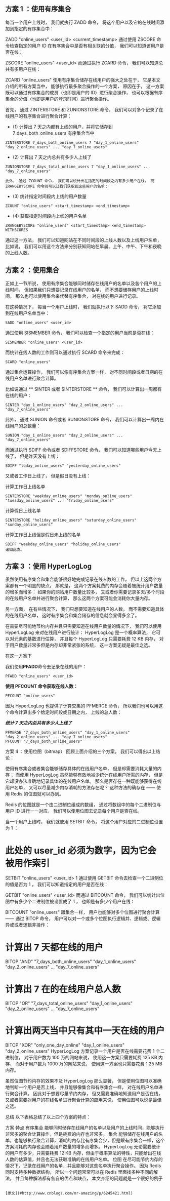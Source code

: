 ## 方案 1 ：使用有序集合

每当一个用户上线时， 我们就执行 ZADD 命令， 将这个用户以及它的在线时间添加到指定的有序集合中：

ZADD "online_users" <user_id> <current_timestamp>
通过使用 ZSCORE 命令检查指定的用户 ID 在有序集合中是否有相关联的分值， 我们可以知道该用户是否在线：

ZSCORE "online_users" <user_id>
而通过执行 ZCARD 命令， 我们可以知道总共有多用户在线：

ZCARD "online_users"
使用有序集合储存在线用户的强大之处在于， 它是本文介绍的所有方案当中， 能够执行最多聚合操作的一个方案， 原因在于， 这一方案既可以通过有序集合的成员（也即是用户的 ID）进行聚合操作， 也可以根据有序集合的分值（也即是用户的登录时间）进行聚合操作。

首先， 通过 ZINTERSTORE 和 ZUNIONSTORE 命令， 我们可以对多个记录了在线用户的有序集合进行聚合计算：

* (1) 计算出 7 天之内都有上线的用户，并将它储存到 7_days_both_online_users 有序集合当中
```
ZINTERSTORE 7_days_both_online_users 7 "day_1_online_users" "day_2_online_users" ... "day_7_online_users"
```
* (2) 计算出 7 天之内总共有多少人上线了
```
ZUNIONSTORE 7_days_total_online_users 7 "day_1_online_users" ... "day_7_online_users"
```
    此外， 通过 ZCOUNT 命令， 我们可以统计出在指定的时间段之内有多少用户在线， 而 ZRANGEBYSCORE 命令则可以让我们获取到这些用户的名单：

* (3) 统计指定时间段内上线的用户数量
```
ZCOUNT "online_users" <start_timestamp> <end_timestamp>
```
* (4) 获取指定时间段内上线的用户名单

```
ZRANGEBYSCORE "online_users" <start_timestamp> <end_timestamp> WITHSCORES
```

通过这一方法， 我们可以知道网站在不同时间段的上线人数以及上线用户名单， 比如说， 我们可以用这个方法来分别获知网站在早晨、上午、中午、下午和夜晚的上线人数。

## 方案 2 ：使用集合

正如上一节所说， 使用有序集合能够同时储存在线用户的名单以及各个用户的上线时间， 但如果我们只想要记录在线用户的名单， 而不想要储存用户的上线时间， 那么也可以使用集合来代替有序集合， 对在线的用户进行记录。

在这种情况下， 每当一个用户上线时， 我们就执行以下 SADD 命令， 将它添加到在线用户名单当中：

```
SADD "online_users" <user_id>
```

通过使用 SISMEMBER 命令， 我们可以检查一个指定的用户当前是否在线：

```
SISMEMBER "online_users" <user_id>
```

而统计在线人数的工作则可以通过执行 SCARD 命令来完成：
```
SCARD "online_users"
```

通过集合运算操作， 我们可以像有序集合方案一样， 对不同时间段或者日期的在线用户名单进行聚合计算。 

比如说通过 ** SINTER 或者 SINTERSTORE ** 命令， 我们可以计算出一周都有在线的用户：

```
SINTER "day_1_online_users" "day_2_online_users" ... "day_7_online_users"
```

此外， 通过 SUNION 命令或者 SUNIONSTORE 命令， 我们可以计算出一周内在线用户的总数量：

```
SUNION "day_1_online_users" "day_2_online_users" ... "day_7_online_users"
```

而通过执行 SDIFF 命令或者 SDIFFSTORE 命令， 我们可以知道哪些用户今天上线了， 但是昨天没有上线：

```
SDIFF "today_online_users" "yesterday_online_users"
```
又或者工作日上线了， 但是假日没有上线：

计算工作日上线名单
```
SINTERSTORE "weekday_online_users" "monday_online_users" "tuesday_online_users" ... "friday_online_users"
```
计算假日上线名单
```
SINTERSTORE "holiday_online_users" "saturday_online_users" "sunday_online_users"
```
计算工作日上线但是假日未上线的名单
```
SDIFF "weekday_online_users" "holiday_online_users"
诸如此类。
```
## 方案 3 ：使用 HyperLogLog

虽然使用有序集合和集合能够很好地完成记录在线人数的工作， 但以上这两个方案都有一个明显的缺点， 那就是， 这两个方案耗费的内存会随着被统计用户数量的增多而增多： 如果你的网站用户数量比较多， 又或者你需要记录多天/多个时段的在线用户名单并进行聚合计算， 那么这两个方案可能会消耗你大量内存。

另一方面， 在有些情况下， 我们只想要知道在线用户的人数， 而不需要知道具体的在线用户名单， 这时有序集合和集合储存的信息就会显得多余了。

在需要尽可能地节约内存并且只需要知道在线用户数量的情况下， 我们可以使用 HyperLogLog 来对在线用户进行统计： HyperLogLog 是一个概率算法， 它可以对元素的基数进行估算， 并且每个 HyperLogLog 只需要耗费 12 KB 内存， 对于用户数量非常多但是内存却非常紧张的系统， 这一方案无疑是最佳之选。

在这一方案下

我们使用**PFADD**命令去记录在线的用户：

```
PFADD "online_users" <user_id>
```

**使用 PFCOUNT 命令获取在线人数：**

```
PFCOUNT "online_users"
```

因为 HyperLogLog 也提供了计算交集的 PFMERGE 命令， 所以我们也可以用这个命令计算出多个给定时间段或日期之内， 上线的总人数：

***统计 7 天之内总共有多少人上线了***
```
PFMERGE "7_days_both_online_users" "day_1_online_users" "day_2_online_users" ... "day_7_online_users"
PFCOUNT "7_days_both_online_users"
```
方案 4 ：使用位图（bitmap）
回顾上面介绍的三个方案， 我们可以得出以上结论：

使用有序集合或者集合能够储存具体的在线用户名单， 但是却需要消耗大量的内存；
而使用 HyperLogLog 虽然能够有效地减少统计在线用户所需的内存， 但是它却没办法准确地记录具体的在线用户名单。
那么是否存在一种既能够获得在线用户名单， 又可以尽量减少内存消耗的方法存在呢？ 这种方法的确存在 —— 使用 Redis 的位图就可以办到。

Redis 的位图就是一个由二进制位组成的数组， 通过将数组中的每个二进制位与用户 ID 进行一一对应， 我们可以使用位图去记录每个用户是否在线。

当一个用户上线时， 我们就使用 SETBIT 命令， 将这个用户对应的二进制位设置为 1 ：

# 此处的 user_id 必须为数字，因为它会被用作索引
SETBIT "online_users" <user_id> 1
通过使用 GETBIT 命令去检查一个二进制位的值是否为 1 ， 我们可以知道指定的用户是否在线：

GETBIT "online_users" <user_id>
而通过 BITCOUNT 命令， 我们可以统计出位图中有多少个二进制位被设置成了 1 ， 也即是有多少个用户在线：

BITCOUNT "online_users"
跟集合一样， 用户也能够对多个位图进行聚合计算 —— 通过 BITOP 命令， 用户可以对一个或多个位图执行逻辑并、逻辑或、逻辑异或或者逻辑非操作：

# 计算出 7 天都在线的用户
BITOP "AND" "7_days_both_online_users" "day_1_online_users" "day_2_online_users" ... "day_7_online_users"

# 计算出 7 在的在线用户总人数
BITOP "OR" "7_days_total_online_users" "day_1_online_users" "day_2_online_users" ... "day_7_online_users"

# 计算出两天当中只有其中一天在线的用户
BITOP "XOR" "only_one_day_online" "day_1_online_users" "day_2_online_users"
HyperLogLog 方案记录一个用户是否在线需要花费 1 个二进制位， 对于用户数为 100 万的网站来说， 使用这一方案只需要耗费 125 KB 内存， 而对于用户数为 1000 万的网站来说， 使用这一方案也只需要花费 1.25 MB 内存。

虽然位图节约内存的效果不及 HyperLogLog 那么显著， 但是使用位图可以准确地判断一个用户是否上线， 并且能够像集合和有序集合一样， 对在线用户名单进行聚合计算。 因此对于想要尽量节约内存， 但又需要准确地知道用户是否在线， 又或者需要对用户的在线名单进行聚合计算的应用来说， 使用位图可以说是最佳之选。

总结
以下表格总结了以上四个方案的特点：

方案	特点
有序集合	能够同时储存在线用户的名单以及用户的上线时间，能够执行非常多的聚合计算操作，但是耗费的内存也非常多。
集合	能够储存在线用户的名单，也能够执行聚合计算，消耗的内存比有序集合少，但是跟有序集合一样，这个方案消耗的内存也会随着用户数量的增多而增多。
HyperLogLog	无论需要统计的用户有多少，只需要耗费 12 KB 内存，但由于概率算法的特性，只能给出在线人数的估算值，并且也无法获取准确的在线用户名单。
位图	在尽可能节约内存的情况下，记录在线用户的名单，并且能够对这些名单执行聚合操作。
因为 Redis 同时支持多种数据结构， 所以一个问题常常可以在 Redis 里面找多种不同的解法， 并且每种解法都有各自的优点和缺点， 本文介绍的问题就是一个很好的例子
```

[原文](#http://www.cnblogs.com/mr-amazing/p/6245421.html)
